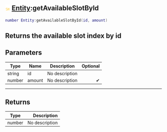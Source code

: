 ## ![shared](.gitbook/assets/shared.png) [Entity](./home/Entity):getAvailableSlotById

```lua
number Entity:getAvailableSlotById(id, amount)
```

Returns the available slot index by id
------
## Parameters

| Type   | Name | Description | Optional |
| ------ | ---- | ----------- | -------: |
| string | id | No description |  |
| number | amount | No description | ✔ |

------
## Returns

| Type   | Description |
| ------ | ----------: |
| number | No description |

